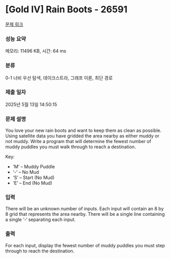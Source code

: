 # [Gold IV] Rain Boots - 26591 

[문제 링크](https://www.acmicpc.net/problem/26591) 

### 성능 요약

메모리: 11496 KB, 시간: 64 ms

### 분류

0-1 너비 우선 탐색, 데이크스트라, 그래프 이론, 최단 경로

### 제출 일자

2025년 5월 13일 14:50:15

### 문제 설명

<p>You love your new rain boots and want to keep them as clean as possible. Using satellite data you have gridded the area nearby as either muddy or not muddy. Write a program that will determine the fewest number of muddy puddles you must walk through to reach a destination.</p>

<p>Key:</p>

<ul>
	<li>‘M’ – Muddy Puddle</li>
	<li>‘-’ – No Mud</li>
	<li>‘S’ – Start (No Mud)</li>
	<li>‘E’ – End (No Mud)</li>
</ul>

### 입력 

 <p>There will be an unknown number of inputs. Each input will contain an 8 by 8 grid that represents the area nearby. There will be a single line containing a single ‘-‘ separating each input.</p>

### 출력 

 <p>For each input, display the fewest number of muddy puddles you must step through to reach the destination.</p>

